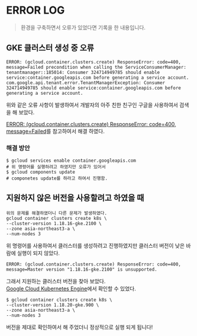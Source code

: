# ERROR LOG
> 환경을 구축하면서 오류가 있었다면 기록을 한 내용입니다.

## GKE 클러스터 생성 중 오류
```shell
ERROR: (gcloud.container.clusters.create) ResponseError: code=400, message=Failed precondition when calling the ServiceConsumerManager: tenantmanager::185014: Consumer 324714949785 should enable service:container.googleapis.com before generating a service account.
com.google.api.tenant.error.TenantManagerException: Consumer 324714949785 should enable service:container.googleapis.com before generating a service account.
```
위와 같은 오류 사항이 발생하여서 개발자의 아주 친한 친구인 구글을 사용하여서 검색을 해 보았다.  

[ERROR: (gcloud.container.clusters.create) ResponseError: code=400, message=Failed](https://stackoverflow.com/questions/64537546/error-gcloud-container-clusters-create-responseerror-code-400-message-faile)를 참고하여서 해결 하였다.
### 해결 방안
```shell
$ gcloud services enable container.googleapis.com
# 위 명령어를 실행하려고 하였지만 오류가 있어서
$ gcloud components update
# componetes update를 하라고 하여서 진행함.
```

## 지원하지 않은 버전을 사용할려고 하였을 때
```shell
위의 문제를 해결하였더니 다른 문제가 발생하였다.
gcloud container clusters create k8s \
--cluster-version 1.18.16-gke.2100 \
--zone asia-northeast3-a \
--num-nodes 3
```
위 명령어를 사용하여서 클러스터를 생성하려고 진행하였지만 클러스터 버전이 낮은 바람에 실행이 되지 않았다.
```shell
ERROR: (gcloud.container.clusters.create) ResponseError: code=400, message=Master version "1.18.16-gke.2100" is unsupported.
```
그래서 지원하는 클러스터 버전을 찾아 보았다.  
[Google Cloud Kubernetes Engine](https://cloud.google.com/kubernetes-engine/docs/release-notes)에서 확인할 수 있었다.

```shell
$ gcloud container clusters create k8s \
--cluster-version 1.18.20-gke.900 \
--zone asia-northeast3-a \
--num-nodes 3
```
버전을 제대로 확인하여서 해 주었더니 정상적으로 실행 되게 됩니다!
